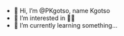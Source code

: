 - 👋 Hi, I’m @PKgotso, name Kgotso
- 👀 I’m interested in 🧑‍💻 
- 🌱 I’m currently learning something...

<!---
PKgotso/PKgotso is a ✨ special ✨ repository because its `README.md` (this file) appears on your GitHub profile.
You can click the Preview link to take a look at your changes.
--->
